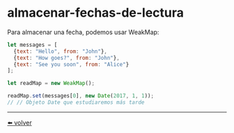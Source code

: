 # almacenar-fechas-de-lectura

Para almacenar una fecha, podemos usar WeakMap:

````js
let messages = [
  {text: "Hello", from: "John"},
  {text: "How goes?", from: "John"},
  {text: "See you soon", from: "Alice"}
];

let readMap = new WeakMap();

readMap.set(messages[0], new Date(2017, 1, 1));
// // Objeto Date que estudiaremos más tarde
````

---
[⬅️ volver](https://github.com/VictorHugoAguilar/javascript-interview-questions-explained/blob/main/theory/data-types/weakmap-weakset/readme.md##almacenar-fechas-de-lectura)
